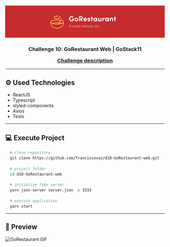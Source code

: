 ![image](imgs/goRestaurant.png)

<h3 align="center">
   Challenge 10: GoRestaurant Web | GoStack11

[Challenge description](https://github.com/Rocketseat/bootcamp-gostack-desafios/tree/master/desafio-reactjs-crud)

</h3>

---

## ⚙ Used Technologies

- ReactJS
- Typescript
- styled-components
- Axios
- Tests

---

## 💻 Execute Project

```bash
  # clone repository
  git clone https://github.com/franciscovaz/d10-GoRestaurant-web.git

  # project folder
  cd d10-GoRestaurant-web

  # initialize fake server
  yarn json-server server.json -p 3333

  # execute application
  yarn start
```

---

## 📸 Preview

![GoRestaurant GIF](imgs/goRestaurant.gif)
